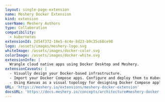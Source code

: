```yaml
---
layout: single-page-extension
name: Meshery Docker Extension
kind: extension
userName: Meshery Authors
type: Collaboration
compatibility: 
  - kubernetes
extensionId: 2d54f372-10e5-4c4e-8d23-b9c35c68ce98
logo: /assets/images/meshery-logo.svg
whiteImage: /assets/images/docker-color.svg
colorImage: /assets/images/docker-white.svg
extensionInfo: |
  Wrangle cloud native apps using Docker Desktop and Meshery.
extensionCaveats: |
  - Visually design your Docker-based infrastructure.
  - Import your Docker Compose apps. Configure and deploy them to Kubernetes and integrate into your GitOps pipeline.
  - Using Kanvas as a visual topology for designing Docker Compose applications, operating Kubernetes, service meshes, and their workloads.
URL: 'https://meshery.io/extensions/meshery-docker-extension'
docsURL: 'https://docs.meshery.io/concepts/architecture#meshery-docker-extension'
---
```

